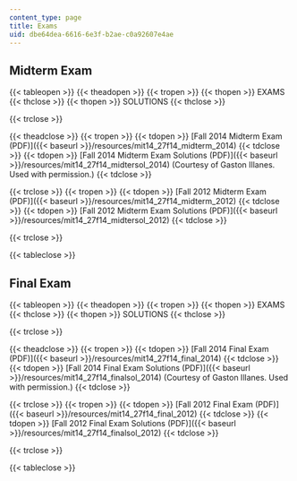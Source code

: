 ```yaml
---
content_type: page
title: Exams
uid: dbe64dea-6616-6e3f-b2ae-c0a92607e4ae
---
```


Midterm Exam
------------

{{< tableopen >}}
{{< theadopen >}}
{{< tropen >}}
{{< thopen >}}
EXAMS
{{< thclose >}}
{{< thopen >}}
SOLUTIONS
{{< thclose >}}

{{< trclose >}}

{{< theadclose >}}
{{< tropen >}}
{{< tdopen >}}
[Fall 2014 Midterm Exam (PDF)]({{< baseurl >}}/resources/mit14_27f14_midterm_2014)
{{< tdclose >}}
{{< tdopen >}}
[Fall 2014 Midterm Exam Solutions (PDF)]({{< baseurl >}}/resources/mit14_27f14_midtersol_2014) (Courtesy of Gaston Illanes. Used with permission.)
{{< tdclose >}}

{{< trclose >}}
{{< tropen >}}
{{< tdopen >}}
[Fall 2012 Midterm Exam (PDF)]({{< baseurl >}}/resources/mit14_27f14_midterm_2012)
{{< tdclose >}}
{{< tdopen >}}
[Fall 2012 Midterm Exam Solutions (PDF)]({{< baseurl >}}/resources/mit14_27f14_midtersol_2012)
{{< tdclose >}}

{{< trclose >}}

{{< tableclose >}}

Final Exam
----------

{{< tableopen >}}
{{< theadopen >}}
{{< tropen >}}
{{< thopen >}}
EXAMS
{{< thclose >}}
{{< thopen >}}
SOLUTIONS
{{< thclose >}}

{{< trclose >}}

{{< theadclose >}}
{{< tropen >}}
{{< tdopen >}}
[Fall 2014 Final Exam (PDF)]({{< baseurl >}}/resources/mit14_27f14_final_2014)
{{< tdclose >}}
{{< tdopen >}}
[Fall 2014 Final Exam Solutions (PDF)]({{< baseurl >}}/resources/mit14_27f14_finalsol_2014) (Courtesy of Gaston Illanes. Used with permission.)
{{< tdclose >}}

{{< trclose >}}
{{< tropen >}}
{{< tdopen >}}
[Fall 2012 Final Exam (PDF)]({{< baseurl >}}/resources/mit14_27f14_final_2012)
{{< tdclose >}}
{{< tdopen >}}
[Fall 2012 Final Exam Solutions (PDF)]({{< baseurl >}}/resources/mit14_27f14_finalsol_2012)
{{< tdclose >}}

{{< trclose >}}

{{< tableclose >}}